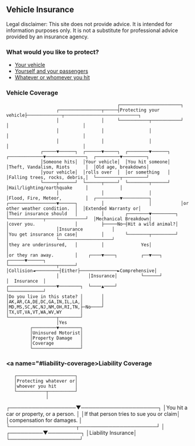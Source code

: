 ## Vehicle Insurance

Legal disclaimer: This site does not provide advice. It is intended for information purposes only. It is not a substitute for professional advice provided by an insurance agency.

### What would you like to protect?

* [Your vehicle](#property-coverage)
* [Yourself and your passengers](#bodily-coverage)
* [Whatever or whomever you hit](#liability-coverage)

### <a name="vehicle-coverage">Vehicle Coverage</a>

                                              ┌───────────────────────┐
                       ┌────────────────┬─────┤Protecting your vehicle├─────────────┬────────────────────────────┐
                       │                │     └───────────┬───────────┘             │                            │
                       │                │                 │                         │                            │
                       │                │                 │                         │                            │
                 ┌─────▼──────┐  ┌──────▼─────┐  ┌────────▼──────┐    ┌─────────────▼───────────────┐  ┌─────────▼─────────┐
                 │Someone hits│  │Your vehicle│  │You hit someone│    │Theft, Vandalism, Riots      │  │Old age, breakdowns│
                 │your vehicle│  │rolls over  │  │or something   │    │Falling trees, rocks, debris,│  └─────────┬─────────┘
                 └─────┬──────┘  └──────┬─────┘  └────────┬──────┘    │Hail/lighting/earthquake     │            │
                       │                │                 │           │Flood, Fire, Meteor,         │  ┌─────────▼──────────┐
    ┌──────────────────▼──────┐         │                 │           │or other weather condition.  │  │Extended Warranty or│
    │Their insurance should   │         │        ┌────────▼─────────┐ └─────────────┬───────────────┘  │Mechanical Breakdown│
    │cover you.               │         ├─────No─┤Hit a wild animal?│               │                  │Insurance           │
    │You get insurance in case│         │        └────────┬─────────┘               │                  └────────────────────┘
    │they are underinsured,   │         │              Yes│                         │
    │or they ran away.        │    ┌────▼────┐         ┌──▼───┐              ┌──────▼──────┐
    └──────────────────┬──────┘    │Collision◄─────────┤Either├──────────────►Comprehensive│
                       │           │Insurance│         └──────┘              │  Insurance  │
    ┌──────────────────▼────────┐  └────▲────┘                               └─────────────┘
    │Do you live in this state? │       │
    │AK,AR,CA,DE,DC,GA,IN,IL,LA,│       │
    │MD,MS,SC,NC,NJ,NM,OH,RI,TN,├─No────┘
    │TX,UT,VA,VT,WA,WV,WY       │
    └──────────────────┬────────┘
                       │Yes
             ┌─────────▼────────┐
             │Uninsured Motorist│
             │Property Damage   │
             │Coverage          │
             └──────────────────┘

### <a name="#liability-coverage>Liability Coverage</a>

       ┌──────────────────────┐
       │Protecting whatever or│
       │whoever you hit       │
       └───────────┬──────────┘
                   │
┌──────────────────▼─────────────────────┐
│You hit a car or property, or a person. │
│If that person tries to sue you or claim│
│compensation for damages.               │
└──────────────────┬─────────────────────┘
                   │
         ┌─────────▼─────────┐
         │Liability Insurance│
         └───────────────────┘

